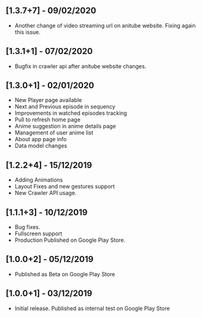 ## [1.3.7+7] - 09/02/2020
* Another change of video streaming url on anitube website. Fixing again this issue.

## [1.3.1+1] - 07/02/2020
* Bugfix in crawler api after anitube website changes.

## [1.3.0+1] - 02/01/2020
* New Player page available
* Next and Previous episode in sequency
* Improvements in watched episodes tracking
* Pull to refresh home page
* Anime suggestion in anime details page
* Management of user anime list
* About app page info
* Data model changes

## [1.2.2+4] - 15/12/2019
* Adding Animations
* Layout Fixes and new gestures support
* New Crawler API usage.

## [1.1.1+3] - 10/12/2019
* Bug fixes.
* Fullscreen support 
* Production Published on Google Play Store.

## [1.0.0+2] - 05/12/2019
* Published as Beta on Google Play Store

## [1.0.0+1] - 03/12/2019
* Initial release. Published as internal test on Google Play Store